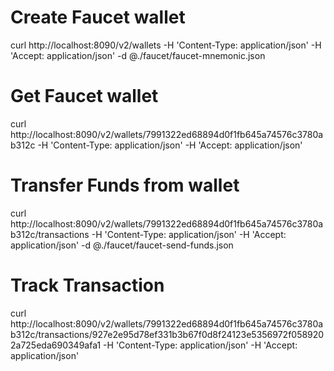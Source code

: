 # Create Faucet wallet
curl http://localhost:8090/v2/wallets -H 'Content-Type: application/json' -H 'Accept: application/json' -d @./faucet/faucet-mnemonic.json

# Get Faucet wallet
curl http://localhost:8090/v2/wallets/7991322ed68894d0f1fb645a74576c3780ab312c -H 'Content-Type: application/json' -H 'Accept: application/json'

# Transfer Funds from wallet
curl http://localhost:8090/v2/wallets/7991322ed68894d0f1fb645a74576c3780ab312c/transactions -H 'Content-Type: application/json' -H 'Accept: application/json' -d @./faucet/faucet-send-funds.json

# Track Transaction
curl http://localhost:8090/v2/wallets/7991322ed68894d0f1fb645a74576c3780ab312c/transactions/927e2e95d78ef331b3b67f0d8f24123e5356972f0589202a725eda690349afa1 -H 'Content-Type: application/json' -H 'Accept: application/json'

